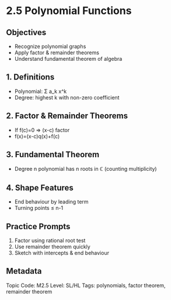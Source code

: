 # 2.5 Polynomial Functions

## Objectives
- Recognize polynomial graphs
- Apply factor & remainder theorems
- Understand fundamental theorem of algebra

## 1. Definitions
- Polynomial: Σ a_k x^k
- Degree: highest k with non-zero coefficient

## 2. Factor & Remainder Theorems
- If f(c)=0 ⇒ (x-c) factor
- f(x)=(x-c)q(x)+f(c)

## 3. Fundamental Theorem
- Degree n polynomial has n roots in ℂ (counting multiplicity)

## 4. Shape Features
- End behaviour by leading term
- Turning points ≤ n-1

## Practice Prompts
1. Factor using rational root test
2. Use remainder theorem quickly
3. Sketch with intercepts & end behaviour

## Metadata
Topic Code: M2.5
Level: SL/HL
Tags: polynomials, factor theorem, remainder theorem
